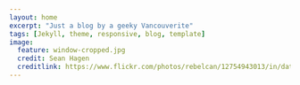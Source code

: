 ```yaml
---
layout: home
excerpt: "Just a blog by a geeky Vancouverite"
tags: [Jekyll, theme, responsive, blog, template]
image:
  feature: window-cropped.jpg
  credit: Sean Hagen
  creditlink: https://www.flickr.com/photos/rebelcan/12754943013/in/datetaken-public/
---
```

